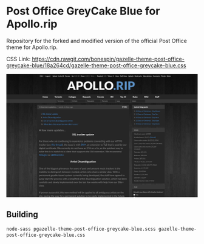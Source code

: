 Post Office GreyCake Blue for Apollo.rip
==

Repository for the forked and modified version of the official Post Office theme for Apollo.rip.

CSS Link: https://cdn.rawgit.com/bonespin/gazelle-theme-post-office-greycake-blue/18a264cd/gazelle-theme-post-office-greycake-blue.css

![](post-office-greycake-blue.jpg?raw=true)

Building
--

    node-sass pgazelle-theme-post-office-greycake-blue.scss gazelle-theme-post-office-greycake-blue.css
